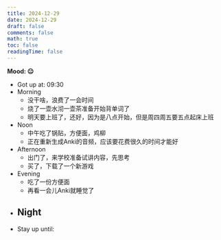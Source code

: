 ```yaml
---
title: 2024-12-29
date: 2024-12-29
draft: false
comments: false
math: true
toc: false
readingTime: false
---
```


**Mood: 😐**

- Got up at: 09:30 
- Morning
	- 没干啥，浪费了一会时间
	- 烧了一壶水沏一壶茶准备开始背单词了
	- 明天要上班了，还好，因为是八点开始，但是周四周五要五点起床上班
- Noon
	- 中午吃了锅贴，方便面，鸡柳
	- 正在重新生成Anki的音频，应该要花费很久的时间才能好
- Afternoon
	- 出门了，来学校准备试讲内容，先思考
	- 买了，下载了一个新游戏
- Evening
	- 吃了一份方便面
	- 再看一会儿Anki就睡觉了
- Night
	- 
- Stay up until: 
